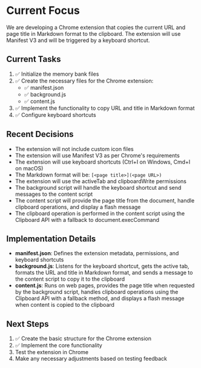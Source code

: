 # Current Focus

We are developing a Chrome extension that copies the current URL and page title in Markdown format to the clipboard. The extension will use Manifest V3 and will be triggered by a keyboard shortcut.

## Current Tasks

1. ✅ Initialize the memory bank files
2. ✅ Create the necessary files for the Chrome extension:
   - ✅ manifest.json
   - ✅ background.js
   - ✅ content.js
3. ✅ Implement the functionality to copy URL and title in Markdown format
4. ✅ Configure keyboard shortcuts

## Recent Decisions

- The extension will not include custom icon files
- The extension will use Manifest V3 as per Chrome's requirements
- The extension will use keyboard shortcuts (Ctrl+I on Windows, Cmd+I on macOS)
- The Markdown format will be: `[<page title>](<page URL>)`
- The extension will use the activeTab and clipboardWrite permissions
- The background script will handle the keyboard shortcut and send messages to the content script
- The content script will provide the page title from the document, handle clipboard operations, and display a flash message
- The clipboard operation is performed in the content script using the Clipboard API with a fallback to document.execCommand

## Implementation Details

- **manifest.json**: Defines the extension metadata, permissions, and keyboard shortcuts
- **background.js**: Listens for the keyboard shortcut, gets the active tab, formats the URL and title in Markdown format, and sends a message to the content script to copy it to the clipboard
- **content.js**: Runs on web pages, provides the page title when requested by the background script, handles clipboard operations using the Clipboard API with a fallback method, and displays a flash message when content is copied to the clipboard

## Next Steps

1. ✅ Create the basic structure for the Chrome extension
2. ✅ Implement the core functionality
3. Test the extension in Chrome
4. Make any necessary adjustments based on testing feedback
